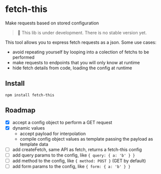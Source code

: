 # fetch-this
Make requests based on stored configuration

> :construction: This lib is under development. There is no stable version yet.

This tool allows you to express fetch requests as a json.
Some use cases:
- avoid repeating yourself by looping into a colection of fetchs to be performed
- make requests to endpoints that you will only know at runtime
- hide fetch details from code, loading the config at runtime

## Install
```
npm install fetch-this
```
## Roadmap

- [x] accept a config object to perform a GET request
- [x] dynamic values
  - accept payload for interpolation
  - compile config object values as template passing the payload as template data
- [ ] add createFetch, same API as fetch, returns a fetch-this config
- [ ] add query params to the config, like `{ query: { a: 'b' } }`
- [ ] add method to the config, like `{ method: POST }` (GET by default)
- [ ] add form params to the config, like `{ form: { a: 'b' } }`
